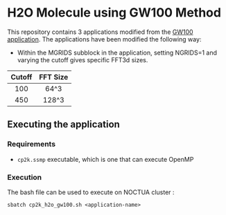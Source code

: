 # H2O Molecule using GW100 Method

This repository contains 3 applications modified from the [GW100 application](https://www.cp2k.org/exercises:2017_uzh_cp2k-tutorial:gw).
The applications have been modified the following way:

- Within the MGRIDS subblock in the application, setting NGRIDS=1 and varying 
the cutoff gives specific FFT3d sizes.

| Cutoff | FFT Size |
|:------:|:--------:|
| 100 | 64^3 |
| 450 | 128^3 |


## Executing the application
### Requirements

- `cp2k.ssmp` executable, which is one that can execute OpenMP 

### Execution

The bash file can be used to execute on NOCTUA cluster :

`sbatch cp2k_h2o_gw100.sh <application-name>`
